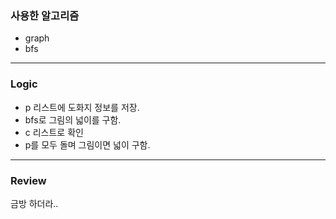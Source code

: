 ### 사용한 알고리즘
* graph
* bfs
_____________________________________________________
### Logic
* p 리스트에 도화지 정보를 저장.
* bfs로 그림의 넓이를 구함.
* c 리스트로 확인
* p를 모두 돌며 그림이면 넓이 구함.
_____________________________________________________
### Review
금방 하더라..
